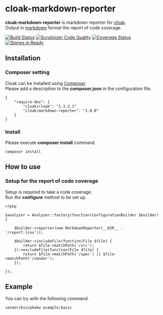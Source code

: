 cloak-markdown-reporter
=======================

**cloak-markdown-reporter** is markdown reporter for [cloak](https://github.com/cloak-php/cloak).  
Output in [markdown](http://daringfireball.net/projects/markdown/) format the report of code coverage.

[![Build Status](https://travis-ci.org/cloak-php/cloak-markdown-reporter.svg?branch=master)](https://travis-ci.org/cloak-php/cloak-markdown-reporter)
[![Scrutinizer Code Quality](https://scrutinizer-ci.com/g/cloak-php/cloak-markdown-reporter/badges/quality-score.png?b=master)](https://scrutinizer-ci.com/g/cloak-php/cloak-markdown-reporter/?branch=master)
[![Coverage Status](https://coveralls.io/repos/cloak-php/cloak-markdown-reporter/badge.png)](https://coveralls.io/r/cloak-php/cloak-markdown-reporter)
[![Stories in Ready](https://badge.waffle.io/cloak-php/cloak-markdown-reporter.png?label=ready&title=Ready)](https://waffle.io/cloak-php/cloak-markdown-reporter)


Installation
------------------------------------------------

### Composer setting

Cloak can be installed using [Composer](https://getcomposer.org/).  
Please add a description to the **composer.json** in the configuration file.

	{
		"require-dev": {
			"cloak/cloak": "1.3.2.1"
			"cloak/markdown-reporter": "1.0.0"
		}
	}

### Install

Please execute **composer install** command.

	composer install


How to use
------------------------------------------------

### Setup for the report of code coverage

Setup is required to take a code coverage.  
Run the **configure** method to be set up.

	<?php

	$analyzer = Analyzer::factory(function(ConfigurationBuilder $builder) {

		$builder->reporter(new MarkdownReporter(__DIR__ . '/report.lcov'));

    	$builder->includeFile(function(File $file) {
        	return $file->matchPath('/src');
	    })->excludeFile(function(File $file) {
    	    return $file->matchPath('/spec') || $file->matchPath('/vendor');
	    });

	});


Example
------------------------------------------------

You can try with the following command.

	vendor/bin/phake example:basic

